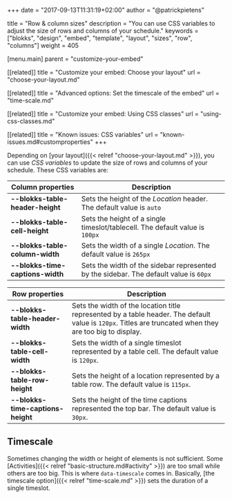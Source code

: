 +++
date            = "2017-09-13T11:31:19+02:00"
author          = "@patrickpietens"

title           = "Row & column sizes"
description     = "You can use CSS variables to adjust the size of rows and columns of your schedule."
keywords        = ["blokks", "design", "embed", "template", "layout", "sizes", "row", "columns"]
weight          = 405

[menu.main]
parent          = "customize-your-embed"

[[related]]
title = "Customize your embed: Choose your layout"
url = "choose-your-layout.md"

[[related]]
title = "Advanced options: Set the timescale of the embed"
url = "time-scale.md"

[[related]]
title = "Customize your embed: Using CSS classes"
url = "using-css-classes.md"

[[related]]
title = "Known issues: CSS variables"
url = "known-issues.md#customproperties"
+++

Depending on [your layout]({{< relref "choose-your-layout.md" >}}), you can use *CSS variables* to update the size of rows and columns of your schedule. These CSS variables are:

| Column properties | Description |
|-------------------|-------------|
| **--blokks-table-header-height** | Sets the height of the *Location* header. The default value is `auto` |
| **--blokks-table-cell-height** | Sets the height of a single timeslot/tablecell. The default value is `100px` |
| **--blokks-table-column-width** | Sets the width of a single *Location*. The default value is `265px` |
| **--blokks-time-captions-width** | Sets the width of the sidebar represented by the sidebar. The default value is `60px`

| Row properties | Description |
|----------------|-------------|
| **--blokks-table-header-width** | Sets the width of the location title represented by a table header. The default value is `120px`. Titles are truncated when they are too big to display. |
| **--blokks-table-cell-width** | Sets the width of a single timeslot represented by a table cell. The default value is `120px`. |
| **--blokks-table-row-height** | Sets the height of a location represented by a table row. The default value is `115px`. |
| **--blokks-time-captions-height** | Sets the height of the time captions represented the top bar. The default value is `30px`. |

## Timescale
Sometimes changing the width or height of elements is not sufficient. Some [Activities]({{< relref "basic-structure.md#activity" >}}) are too small while others are too big. This is where `data-timescale` comes in. Basically, [the timescale option]({{< relref "time-scale.md" >}}) sets the duration of a single timeslot.